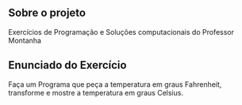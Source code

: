 ## Sobre o projeto

Exercícios de Programação e Soluções computacionais do Professor Montanha

## Enunciado do Exercício

Faça um Programa que peça a temperatura em graus Fahrenheit, transforme e mostre a temperatura em graus Celsius.
